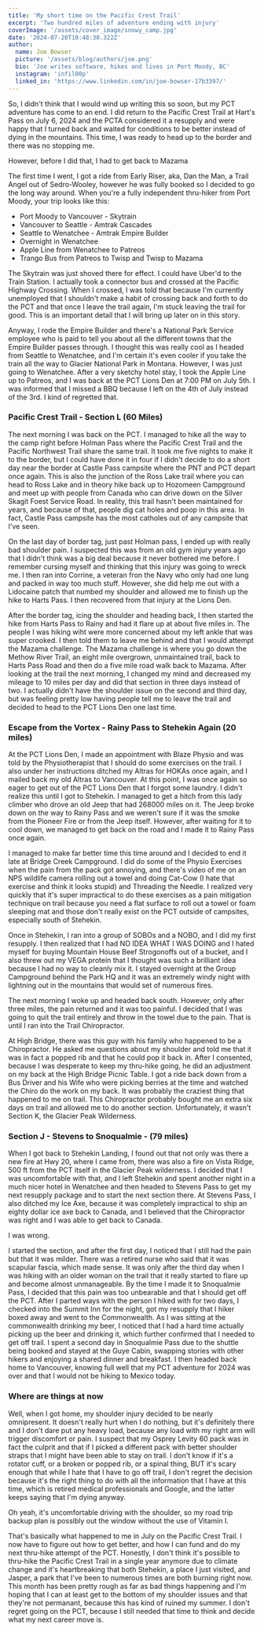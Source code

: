 ```yaml
---
title: 'My short time on the Pacific Crest Trail'
excerpt: 'Two hundred miles of adventure ending with injury'
coverImage: '/assets/cover_image/snowy_camp.jpg'
date: '2024-07-28T10:48:30.322Z'
author:
  name: Joe Bowser
  picture: '/assets/blog/authors/joe.png'
  bio: 'Joe writes software, hikes and lives in Port Moody, BC'
  instagram: 'infil00p'
  linked_in: 'https://www.linkedin.com/in/joe-bowser-17b3397/'
---
```


So, I didn't think that I would wind up writing this so soon, but my PCT adventure has come to an end.  I did return to the Pacific Crest Trail at 
Hart's Pass on July 6, 2024 and the PCTA considered it a resupply and were happy that I turned back and waited for conditions to be better instead of 
dying in the mountains.  This time, I was ready to head up to the border and there was no stopping me.

However, before I did that, I had to get back to Mazama

The first time I went, I got a ride from Early Riser, aka, Dan the Man, a Trail Angel out of Sedro-Wooley, however he was fully booked so I decided to 
go the long way around.  When you're a fully independent thru-hiker from Port Moody, your trip looks like this:

* Port Moody to Vancouver - Skytrain
* Vancouver to Seattle - Amtrak Cascades
* Seattle to Wenatchee - Amtrak Empire Builder
* Overnight in Wenatchee
* Apple Line from Wenatchee to Patreos
* Trango Bus from Patreos to Twisp and Twisp to Mazama

The Skytrain was just shoved there for effect.  I could have Uber'd to the Train Station.  I actually took a connector bus and crossed at the Pacific Highway
Crossing.  When I crossed, I was told that because I'm currently unemployed that I shouldn't make a habit of crossing back and forth to do the PCT and that once I leave the trail again, I'm stuck leaving the trail for good. This is an important detail that I will bring up later on in this story.

Anyway, I rode the Empire Builder and there's a National Park Service employee who is paid to tell you about all the different towns that the Empire Builder passes through.  I thought this was really cool as I headed from Seattle to Wenatchee, and I'm certain it's even cooler if you take the train all the way to Glacier National Park in Montana.  However, I was just going to Wenatchee.  After a very sketchy hotel stay, I took the Apple Line up to Patreos, and I was back at the PCT Lions Den at 7:00 PM on July 5th.  I was informed that I missed a BBQ because I left on the 4th of July instead of the 3rd.  I kind of regretted that.

### Pacific Crest Trail - Section L (60 Miles)

The next morning I was back on the PCT.  I managed to hike all the way to the camp right before Holman Pass where the Pacific Crest Trail and the Pacific Northwest Trail share the same trail.  It took me five nights to make it to the border, but I could have done it in four if I didn't decide to do a short day near the border at Castle Pass campsite where the PNT and PCT depart once again.  This is also the junction of the Ross Lake trail where you can head to Ross Lake and in theory hike back up to Hozomeen Campground and meet up with people from Canada who can drive down on the Silver Skagit Foest Service Road.  In reality, this trail hasn't been maintained for years, and because of that, people dig cat holes and poop in this area.  In fact, Castle Pass campsite has the most catholes out of any campsite that I've seen.

On the last day of border tag, just past Holman pass, I ended up with really bad shoulder pain.  I suspected this was from an old gym injury years ago that I didn't think was a big deal because it never bothered me before.  I remember cursing myself and thinking that this injury was going to wreck me.  I then ran into Corrine, a veteran fron the Navy who only had one lung and packed in way too much stuff.  However, she did help me out with a Lidocaine patch that numbed my shoulder and allowed me to finish up the hike to Harts Pass.  I then recovered from that injury at the Lions Den.

After the border tag, icing the shoulder and heading back, I then started the hike from Harts Pass to Rainy and had it flare up at about five miles in.  The people I was hiking wiht were more concerned about my left ankle that was super crooked.  I then told them to leave me behind and that I would attempt the Mazama challenge.  The Mazama challenge is where you go down the Methow River Trail, an eight mile overgrown, unmaintained trail, back to Harts Pass Road and then do a five mile road walk back to Mazama. After looking at the trail the next morning, I changed my mind and decreased my mileage to 10 miles per day and did that section in three days instead of two.  I actually didn't have the shoulder issue on the second and third day, but was feeling pretty low having people tell me to leave the trail and decided to head to the PCT Lions Den one last time.

### Escape from the Vortex - Rainy Pass to Stehekin Again (20 miles)

At the PCT Lions Den, I made an appointment with Blaze Physio and was told by the Physiotherapist that I should do some exercises on the trail.  I also under her instructions ditched my Altras for HOKAs once again, and I mailed back my old Altras to Vancouver.  At this point, I was once again so eager to get out of the PCT Lions Den that I forgot some laundry.  I didn't realize this until I got to Stehekin.  I managed to get a hitch from this lady climber who drove an old Jeep that had 268000 miles on it.  The Jeep broke down on the way to Rainy Pass and we weren't sure if it was the smoke from the Pioneer Fire or from the Jeep itself.  However, after waiting for it to cool down, we managed to get back on the road and I made it to Rainy Pass once again.

I managed to make far better time this time around and I decided to end it late at Bridge Creek Campground.  I did do some of the Physio Exercises when the pain from the pack got annoying, and there's video of me on an NPS wildlife camera rolling out a towel and doing Cat-Cow (I hate that exercise and think it looks stupid) and Threading the Needle.  I realized very quickly that it's super impractical to do these exercises as a pain mitigation technique on trail because you need a flat surface to roll out a towel or foam sleeping mat and those don't really exist on the PCT outside of campsites, especially south of Stehekin.

Once in Stehekin, I ran into a group of SOBOs and a NOBO, and I did my first resupply.  I then realized that I had NO IDEA WHAT I WAS DOING and I hated myself for buying Mountain House Beef Strogonoffs out of a bucket, and I also threw out my VEGA protein that I thought was such a brilliant idea because I had no way to cleanly mix it.  I stayed overnight at the Group Campground behind the Park HQ and it was an extremely windy night with lightning out in the mountains that would set of numerous fires.

The next morning I woke up and headed back south.  However, only after three miles, the pain returned and it was too painful.  I decided that I was going to quit the trail entirely and throw in the towel due to the pain.  That is until I ran into the Trail Chiropractor.

At High Bridge, there was this guy with his family who happened to be a Chiropractor.  He asked me questions about my shoulder and told me that it was in fact a popped rib and that he could pop it back in.  After I consented, because I was desperate to keep my thru-hike going, he did an adjustment on my back at the High Bridge Picnic Table.  I got a ride back down from a Bus Driver and his Wife who were picking berries at the time and watched the Chiro do the work on my back.  It was probably the craziest thing that happened to me on trail.  This Chiropractor probably bought me an extra six days on trail and allowed me to do another section.  Unfortunately, it wasn't Section K, the Glacier Peak Wilderness.

### Section J - Stevens to Snoqualmie - (79 miles)

When I got back to Stehekin Landing, I found out that not only was there a new fire at Hwy 20, where I came from, there was also a fire on Vista Ridge, 500 ft from the PCT itself in the Glacier Peak wilderness.  I decided that I was uncomfortable with that, and I left Stehekin and spent another night in a much nicer hotel in Wenatchee and then headed to Stevens Pass to get my next resupply package and to start the next section there.  At Stevens Pass, I also ditched my Ice Axe, because it was completely impractical to ship an eighty dollar ice axe back to Canada, and I believed that the Chiropractor was right and I was able to get back to Canada.

I was wrong.

I started the section, and after the first day, I noticed that I still had the pain but that it was milder.  There was a retired nurse who said that it was scapular fascia, which made sense.  It was only after the third day when I was hiking with an older woman on the trail that it really started to flare up and become almost unmanageable.  By the time I made it to Snoqualmie Pass, I decided that this pain was too unbearable and that I should get off the PCT.  After I parted ways with the person I hiked with for two days, I checked into the Summit Inn for the night, got my resupply that I hiker boxed away and went to the Commonwealth.  As I was sitting at the commonwealth drinking my beer, I noticed that I had a hard time actually picking up the beer and drinking it, which further confirmed that I needed to get off trail.  I spent a second day in Snoqualmie Pass due to the shuttle being booked and stayed at the Guye Cabin, swapping stories with other hikers and enjoying a shared dinner and breakfast.  I then headed back home to Vancouver, knowing full well that my PCT adventure for 2024 was over and that I would not be hiking to Mexico today.

### Where are things at now

Well, when I got home, my shoulder injury decided to be nearly omnipresent.  It doesn't really hurt when I do nothing, but it's definitely there and I don't dare put any heavy load, because any load with my right arm will trigger discomfort or pain.  I suspect that my Osprey Levity 60 pack was in fact the culprit and that if I picked a different pack with better shoulder straps that I might have been able to stay on trail.  I don't know if it's a rotator cuff, or a broken or popped rib, or a spinal thing, BUT it's scary enough that while I hate that I have to go off trail, I don't regret the decision because it's the right thing to do with all the information that I have at this time, which is retired medical professionals and Google, and the latter keeps saying that I'm dying anyway.

Oh yeah, it's uncomfortable driving with the shoulder, so my road trip backup plan is possibly out the window without the use of Vitamin I.

That's basically what happened to me in July on the Pacific Crest Trail.  I now have to figure out how to get better, and how I can fund and do my next thru-hike attempt of the PCT.  Honestly, I don't think it's possible to thru-hike the Pacific Crest Trail in a single year anymore due to climate change and it's heartbreaking that both Stehekin, a place I just visited, and Jasper, a park that I've been to numerous times are both burning right now.  This month has been pretty rough as far as bad things happening and I'm hoping that I can at least get to the bottom of my shoulder issues and that they're not permanant, because this has kind of ruined my summer.  I don't regret going on the PCT, because I still needed that time to think and decide what my next career move is.
